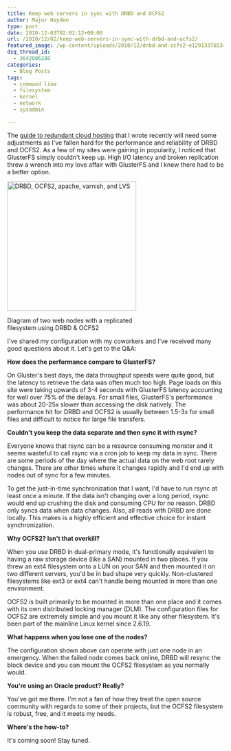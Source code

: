 ```yaml
---
title: Keep web servers in sync with DRBD and OCFS2
author: Major Hayden
type: post
date: 2010-12-03T02:01:12+00:00
url: /2010/12/02/keep-web-servers-in-sync-with-drbd-and-ocfs2/
featured_image: /wp-content/uploads/2010/12/drbd-and-ocfs2-e1291337653403.png
dsq_thread_id:
  - 3642806288
categories:
  - Blog Posts
tags:
  - command line
  - filesystem
  - kernel
  - network
  - sysadmin

---
```

The [guide to redundant cloud hosting][1] that I wrote recently will need some adjustments as I've fallen hard for the performance and reliability of DRBD and OCFS2. As a few of my sites were gaining in popularity, I noticed that GlusterFS simply couldn't keep up. High I/O latency and broken replication threw a wrench into my love affair with GlusterFS and I knew there had to be a better option.



<div id="attachment_1987" style="width: 310px" class="wp-caption alignright">
  <a href="http://rackerhacker.com/wp-content/uploads/2010/12/drbd-and-ocfs2-e1291337653403.png"><img src="http://rackerhacker.com/wp-content/uploads/2010/12/drbd-and-ocfs2-e1291337653403.png" alt="DRBD, OCFS2, apache, varnish, and LVS" title="DRBD, OCFS2, apache, varnish, and LVS" width="300" height="300" class="size-full wp-image-1987" /></a>

  <p class="wp-caption-text">
    Diagram of two web nodes with a replicated filesystem using DRBD & OCFS2
  </p>
</div>I've shared my configuration with my coworkers and I've received many good questions about it. Let's get to the Q&A:

**How does the performance compare to GlusterFS?**

On Gluster's best days, the data throughput speeds were quite good, but the latency to retrieve the data was often much too high. Page loads on this site were taking upwards of 3-4 seconds with GlusterFS latency accounting for well over 75% of the delays. For small files, GlusterFS's performance was about 20-25x slower than accessing the disk natively. The performance hit for DRBD and OCFS2 is usually between 1.5-3x for small files and difficult to notice for large file transfers.

**Couldn't you keep the data separate and then sync it with rsync?**

Everyone knows that rsync can be a resource consuming monster and it seems wasteful to call rsync via a cron job to keep my data in sync. There are some periods of the day where the actual data on the web root rarely changes. There are other times where it changes rapidly and I'd end up with nodes out of sync for a few minutes.

To get the just-in-time synchronization that I want, I'd have to run rsync at least once a minute. If the data isn't changing over a long period, rsync would end up crushing the disk and consuming CPU for no reason. DRBD only syncs data when data changes. Also, all reads with DRBD are done locally. This makes is a highly efficient and effective choice for instant synchronization.

**Why OCFS2? Isn't that overkill?**

When you use DRBD in dual-primary mode, it's functionally equivalent to having a raw storage device (like a SAN) mounted in two places. If you threw an ext4 filesystem onto a LUN on your SAN and then mounted it on two different servers, you'd be in bad shape very quickly. Non-clustered filesystems like ext3 or ext4 can't handle being mounted in more than one environment.

OCFS2 is built primarily to be mounted in more than one place and it comes with its own distributed locking manager (DLM). The configuration files for OCFS2 are extremely simple and you mount it like any other filesystem. It's been part of the mainline Linux kernel since 2.6.19.

**What happens when you lose one of the nodes?**

The configuration shown above can operate with just one node in an emergency. When the failed node comes back online, DRBD will resync the block device and you can mount the OCFS2 filesystem as you normally would.

**You're using an Oracle product? Really?**

You've got me there. I'm not a fan of how they treat the open source community with regards to some of their projects, but the OCFS2 filesystem is robust, free, and it meets my needs.

**Where's the how-to?**

It's coming soon! Stay tuned.

 [1]: /redundant-cloud-hosting-configuration-guide/
